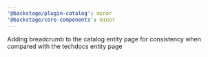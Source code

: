 ```yaml
---
'@backstage/plugin-catalog': minor
'@backstage/core-components': minor
---
```


Adding breadcrumb to the catalog entity page for consistency when compared with the techdocs entity page
